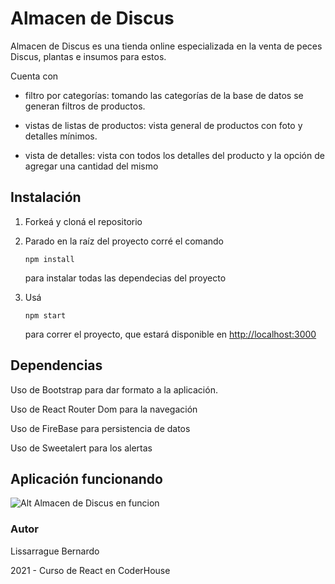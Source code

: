 # Almacen de Discus

Almacen de Discus es una tienda online  especializada en la venta de peces Discus, plantas e insumos para estos.

Cuenta con

- filtro por categorías: tomando las categorías de la base de datos se generan filtros de productos.

- vistas de listas de productos: vista general de productos con foto y detalles mínimos.

- vista de detalles: vista con todos los detalles del producto y la opción de agregar una cantidad del mismo


  

## Instalación

1. Forkeá y cloná el repositorio

2. Parado en la raíz del proyecto corré el comando

   ```
   npm install
   ```

   para instalar todas las dependecias del proyecto

3. Usá

   ```
   npm start
   ```

   para correr el proyecto, que estará disponible en [http://localhost:3000](http://localhost:3000/)

## Dependencias

Uso de Bootstrap para dar formato a la aplicación.

Uso de React Router Dom para la navegación

Uso de FireBase para persistencia de datos

Uso de Sweetalert para los alertas



## Aplicación funcionando

 ![ Alt Almacen de Discus en funcion](https://github.com/BerLissarrague/Proyecto-React-Almacen-de-Discus/blob/master/Animation.gif) 



### Autor

Lissarrague Bernardo

2021 - Curso de React en CoderHouse